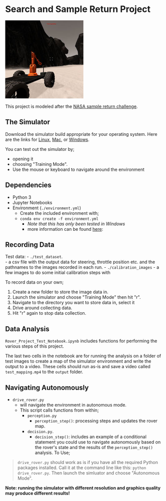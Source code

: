 [//]: # (Image References)
[image_0]: ./misc/rover_image.jpg
# Search and Sample Return Project
![alt text][image_0] 

This project is modeled after the [NASA sample return challenge](https://www.nasa.gov/directorates/spacetech/centennial_challenges/sample_return_robot/index.html).  

## The Simulator
Download the simulator build appropriate for your operating system.  Here are the links for [Linux](https://s3-us-west-1.amazonaws.com/udacity-robotics/Rover+Unity+Sims/Linux_Roversim.zip), [Mac](	https://s3-us-west-1.amazonaws.com/udacity-robotics/Rover+Unity+Sims/Mac_Roversim.zip), or [Windows](https://s3-us-west-1.amazonaws.com/udacity-robotics/Rover+Unity+Sims/Windows_Roversim.zip).  

You can test out the simulator by;
- opening it
- choosing "Training Mode".  
- Use the mouse or keyboard to navigate around the environment

## Dependencies
- Python 3
- Jupyter Notebooks
- Environment (`./environment.yml`)
    - Create the included environment with;
    - `conda env create -f environment.yml`
        - *Note that this has only been tested in Windows*
        - more information can be found [here](https://github.com/ryan-keenan/RoboND-Python-Starterkit): 

## Recording Data
Test data:
    - `./test_dataset`.  
        - a csv file with the output data for steering, throttle position etc. and the pathnames to the images recorded in each run.
    - `./calibration_images`
        - a few images to do some initial calibration steps with  

To record data on your own;
  1. Create a new folder to store the image data in.
  2. Launch the simulator and choose "Training Mode" then hit "r".  
  3. Navigate to the directory you want to store data in, select it
  4. Drive around collecting data.  
  5. Hit "r" again to stop data collection.

## Data Analysis
`Rover_Project_Test_Notebook.ipynb` includes functions for performing the various steps of this project.

The last two cells in the notebook are for running the analysis on a folder of test images to create a map of the simulator environment and write the output to a video.  These cells should run as-is and save a video called `test_mapping.mp4` to the `output` folder.

## Navigating Autonomously
- `drive_rover.py`
    - will navigate the environment in autonomous mode.  
    - This script calls functions from within;
        - `perception.py`
            - `perception_step()`: processing steps and updates the rover map.
        - `decision.py`.
            - `decision_step()`: includes an example of a conditional statement you could use to navigate autonomously based on the rover's state and the results of the `perception_step()` analysis.
To Use;
> `drive_rover.py` should work as is if you have all the required Python packages installed. Call it at the command line like this: `python drive_rover.py`. Then launch the simluator and choose "Autonomous Mode".
 

**Note: running the simulator with different resolution and graphics quality may produce different results!**


